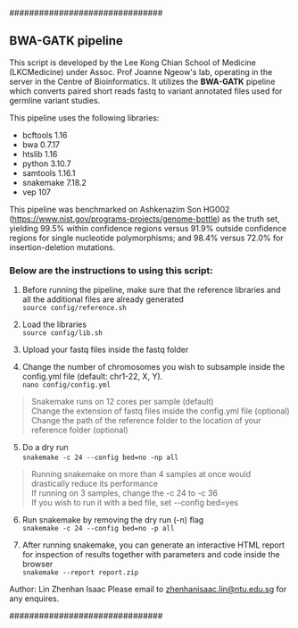 ###############################

## BWA-GATK pipeline

This script is developed by the Lee Kong Chian School of Medicine (LKCMedicine) under Assoc. Prof Joanne Ngeow's lab, operating in the server in the Centre of Bioinformatics. It utilizes the **BWA-GATK** pipeline which converts paired short reads fastq to variant annotated files used for germline variant studies.

This pipeline uses the following libraries:
- bcftools 1.16
- bwa 0.7.17
- htslib 1.16
- python 3.10.7
- samtools 1.16.1
- snakemake 7.18.2
- vep 107

This pipeline was benchmarked on Ashkenazim Son HG002 (https://www.nist.gov/programs-projects/genome-bottle) as the truth set, yielding 99.5% within confidence regions versus 91.9% outside confidence regions for single nucleotide polymorphisms; and 98.4% versus 72.0% for insertion-deletion mutations.

### Below are the instructions to using this script:

1. Before running the pipeline, make sure that the reference libraries and all the additional files are already generated  
```source config/reference.sh```

2. Load the libraries  
```source config/lib.sh```

3. Upload your fastq files inside the fastq folder

4. Change the number of chromosomes you wish to subsample inside the config.yml file (default: chr1-22, X, Y).   
```nano config/config.yml```

> Snakemake runs on 12 cores per sample (default)  
> Change the extension of fastq files inside the config.yml file (optional)  
> Change the path of the reference folder to the location of your reference folder (optional)  

5. Do a dry run  
```snakemake -c 24 --config bed=no -np all```  

> Running snakemake on more than 4 samples at once would drastically reduce its performance  
> If running on 3 samples, change the -c 24 to -c 36  
> If you wish to run it with a bed file, set --config bed=yes  

6. Run snakemake by removing the dry run (-n) flag  
```snakemake -c 24 --config bed=no -p all```

7. After running snakemake, you can generate an interactive HTML report for inspection of results together with parameters and code inside the browser  
```snakemake --report report.zip```

Author: Lin Zhenhan Isaac
Please email to zhenhanisaac.lin@ntu.edu.sg for any enquires.

###############################
